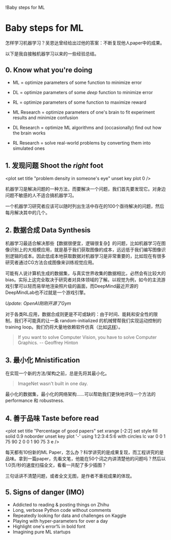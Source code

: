 !Baby steps for ML

# Baby steps for ML

怎样学习机器学习？吴恩达曾经给出过他的答案：不断复现他人paper中的成果。

以下是我自接触机器学习以来的一些经验总结。

## 0. Know what you're doing

- ML = optimize parameters of some function to minimize error
- DL = optimize parameters of some *deep* function to minimize error
- RL = optimize parameters of some function to maximize reward



- ML Research = optimize parameters of one's brain to fit experiment results and minimize confusion
- DL Research = optimize ML algorithms and (occasionally) find out how the brain works
- RL Research = solve real-world problems by converting them into simulated ones

## 1. 发现问题 Shoot the *right* foot

<plot
set title "problem density in someone's eye"
unset key
plot 0
/>

机器学习是解决问题的一种方法，而要解决一个问题，我们首先要发现它。对身边问题不敏感的人不适合搞机器学习。

一个机器学习研究者应该可以随时列出生活中存在的100个亟待解决的问题，然后每月解决其中的几个。

## 2. 数据合成 Data Synthesis

机器学习最适合解决那些【数据很便宜，逻辑很复杂】的问题，比如机器学习在图像识别上的大规模应用，就是基于我们获取图像的成本，远远低于我们编写图像识别逻辑的成本。因此低成本地获取数据对机器学习是非常重要的，比如现在有很多研究者通过CG方法合成图像来训练视觉应用。

可能有人说计算机生成的数据集，与真实世界收集的数据相比，必然会有比较大的bias。实际上这完全取决于研究者对具体领域的了解。以视觉为例，如今的主流游戏引擎可以轻而易举地渲染照片级的画面，而DeepMind最近开源的DeepMindLab也不过就是一个游戏引擎。

*Update: OpenAI刚刚开源了Gym*

对于各类RL应用，数据合成则更是不可或缺的：由于时间、能耗和安全性的限制，我们不可能真的让一条 random-initialized 的机械臂帮我们实现运动控制的 training loop。我们仍将大量地依赖软件仿真（比如[这样](https://drive.google.com/file/d/0B4nMjK_Q9AcRODlmZGd4QUVXVG8/view)）。

> If you want to solve Computer Vision, you have to solve Computer Graphics. -- Geoffrey Hinton

## 3. 最小化 Mnistification

在实现一个新的方法/架构之前，总是先将其最小化。

> ImageNet wasn't built in one day.

最小化的数据集，最小化的网络架构……可以帮助我们更快地评估一个方法的 performance 和 robustness.

## 4. 善于品味 Taste before read

<plot
set title "Percentage of good papers"
set xrange [-2:2]
set style fill solid 0.9 noborder
unset key
plot '-' using 1:2:3:4:5:6 with circles lc var
0    0    1    75    90    2
0    0    1   90    75    3
e
/>

每天都有10份新的ML Paper，怎么办？科学讲究的是成果复现，而工程讲究的是品味。拿到一篇paper，先看文笔，他能在50个词之内讲清楚他的问题吗？然后以1.0页/秒的速度扫描全文，看看一共配了多少插图？

三句话讲不清楚问题，或者全文无图，是作者不重视成果的体现。

## 5. Signs of danger (IMO)

- Addicted to reading & posting things on Zhihu
- Long, verbose Python code without comments
- Repeatedly looking for data and challenges on Kaggle
- Playing with hyper-parameters for over a day
- Highlight one's error% in bold font
- Imagining pure ML startups
